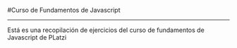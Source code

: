 #Curso de Fundamentos de Javascript
***
Está es una recopilación de ejercicios del curso de fundamentos de Javascript de PLatzi

